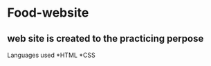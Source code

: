 # Food-website
web site is created to the practicing perpose
--------------------------------------------------------------------

Languages used
    *HTML
    *CSS
